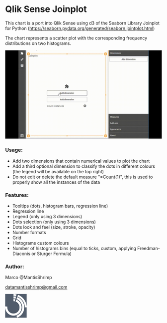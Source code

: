 # Qlik Sense Joinplot 

This chart is a port into Qlik Sense using d3 of the Seaborn Library Joinplot for Python (https://seaborn.pydata.org/generated/seaborn.jointplot.html)

The chart represents a scatter plot with the corresponding frequency distributions on two histograms.

![Alt text](screenshots/joinplot.gif?raw=true "Joinplot")


### Usage:
- Add two dimensions that contain numerical values to plot the chart
- Add a third optional dimension to classify the dots in different colours (the legend will be available on the top right) 
- Do not edit or delete the default measure "=Count(1)", this is used to properly show all the instances of the data


### Features:
- Tooltips (dots, histogram bars, regression line)
- Regression line
- Legend (only using 3 dimensions)
- Dots selection (only using 3 dimensions)
- Dots look and feel (size, stroke, opacity)
- Number formats
- Grid
- Histograms custom colours
- Number of histograms bins (equal to ticks, custom, applying Freedman-Diaconis or Sturger Formula)


### Author:
Marco @MantisShrimp

datamantisshrimp@gmail.com

![Alt text](screenshots/logo.png?raw=true "MantisShrimp")